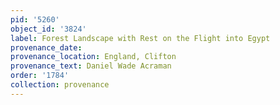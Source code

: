 ```yaml
---
pid: '5260'
object_id: '3824'
label: Forest Landscape with Rest on the Flight into Egypt
provenance_date:
provenance_location: England, Clifton
provenance_text: Daniel Wade Acraman
order: '1784'
collection: provenance
---
```

